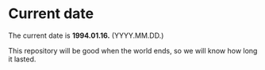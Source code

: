 # Current date

The current date is **1994.01.16.** (YYYY.MM.DD.)

This repository will be good when the world ends, so we will know how long it lasted.